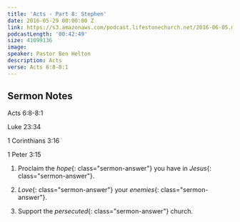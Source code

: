 ```yaml
---
title: 'Acts - Part 8: Stephen'
date: 2016-05-29 00:00:00 Z
link: https://s3.amazonaws.com/podcast.lifestonechurch.net/2016-06-05.mp3
podcastLength: '00:42:49'
size: 41099136
image: 
speaker: Pastor Ben Helton
description: Acts
verse: Acts 6:8-8:1
---
```


## Sermon Notes

Acts 6:8-8:1

Luke 23:34

1 Corinthians 3:16

1 Peter 3:15

1. Proclaim the *hope*{: class="sermon-answer"} you have in *Jesus*{: class="sermon-answer"}.

2. *Love*{: class="sermon-answer"} your *enemies*{: class="sermon-answer"}.

3. Support the *persecuted*{: class="sermon-answer"} church.
